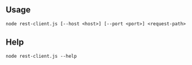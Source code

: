 ## Usage

	node rest-client.js [--host <host>] [--port <port>] <request-path>

## Help

	node rest-client.js --help
